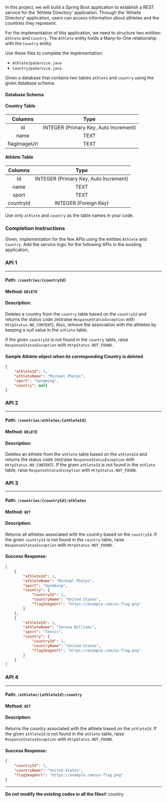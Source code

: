 In this project, we will build a Spring Boot application to establish a REST service for the 'Athlete Directory' application. Through the 'Athlete Directory' application, users can access information about athletes and the countries they represent. 

For the implementation of this application, we need to structure two entities: `Athlete` and `Country`. The `Athlete` entity holds a Many-to-One relationship with the `Country` entity.

Use these files to complete the implementation:

- `AthleteJpaService.java`
- `CountryJpaService.java`

Given a database that contains two tables `athlete` and `country` using the given database schema.

#### Database Schema

#### Country Table

|   Columns    |                 Type                  |
| :----------: | :-----------------------------------: |
|      id      | INTEGER (Primary Key, Auto Increment) |
|     name     |                 TEXT                  |
| flagImageUrl |                 TEXT                  |

#### Athlete Table

|  Columns  |                 Type                  |
| :-------: | :-----------------------------------: |
|    id     | INTEGER (Primary Key, Auto Increment) |
|   name    |                 TEXT                  |
|   sport   |                 TEXT                  |
| countryId |         INTEGER (Foreign Key)         |

<MultiLineNote>

Use only `athlete` and `country` as the table names in your code.

</MultiLineNote>

### Completion Instructions

Given, implementation for the few APIs using the entities `Athlete` and `Country`. Add the service logic for the following APIs in the existing application,

### API 1

---

#### Path: `/countries/{countryId}`

#### Method: `DELETE`

#### Description:

Deletes a country from the `country` table based on the `countryId` and returns the status code `204`(raise `ResponseStatusException` with `HttpStatus.NO_CONTENT`). Also, remove the association with the athletes by keeping a _null_ value in the `athlete` table. 

If the given `countryId` is not found in the `country` table, raise `ResponseStatusException` with `HttpStatus.NOT_FOUND`. 

#### Sample Athlete object when its corresponding Country is deleted

```json
{
    "athleteId": 1,
    "athleteName": "Michael Phelps",
    "sport": "Swimming",
    "country": null
}
```

### API 2

---

#### Path: `/countries/athletes/{athleteId}`

#### Method: `DELETE`

#### Description:

Deletes an athlete from the `athlete` table based on the `athleteId` and returns the status code `204`(raise `ResponseStatusException` with `HttpStatus.NO_CONTENT`). If the given `athleteId` is not found in the `athlete` table, raise `ResponseStatusException` with `HttpStatus.NOT_FOUND`.

### API 3

---

#### Path: `/countries/{countryId}/athletes`

#### Method: `GET`

#### Description:

Returns all athletes associated with the country based on the `countryId`. If the given `countryId` is not found in the `country` table, raise `ResponseStatusException` with `HttpStatus.NOT_FOUND`.

#### Success Response:

```json
[
    {
        "athleteId": 1,
        "athleteName": "Michael Phelps",
        "sport": "Swimming",
        "country": {
            "countryId": 1,
            "countryName": "United States",
            "flagImageUrl": "https://example.com/us-flag.png"
        }
    },
    {
        "athleteId": 2,
        "athleteName": "Serena Williams",
        "sport": "Tennis",
        "country": {
            "countryId": 1,
            "countryName": "United States",
            "flagImageUrl": "https://example.com/us-flag.png"
        }
    }
]
```

### API 4

---

#### Path: `/athletes/{athleteId}/country`

#### Method: `GET`

#### Description:

Returns the country associated with the athlete based on the `athleteId`. If the given `athleteId` is not found in the `athlete` table, raise `ResponseStatusException` with `HttpStatus.NOT_FOUND`.

#### Success Response:

```json
{
    "countryId": 1,
    "countryName": "United States",
    "flagImageUrl": "https://example.com/us-flag.png"
}
```

---

**Do not modify the existing codes in all the files**# country
